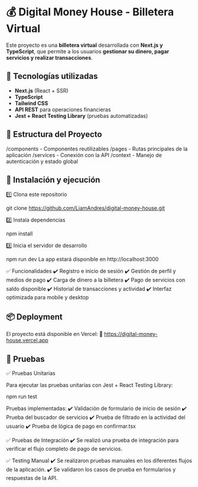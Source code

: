 # 💰 Digital Money House - Billetera Virtual  

Este proyecto es una **billetera virtual** desarrollada con **Next.js y TypeScript**, que permite a los usuarios **gestionar su dinero, pagar servicios y realizar transacciones**.  

## 🚀 Tecnologías utilizadas  
- **Next.js** (React + SSR)  
- **TypeScript**  
- **Tailwind CSS**  
- **API REST** para operaciones financieras  
- **Jest + React Testing Library** (pruebas automatizadas)  

## 📂 Estructura del Proyecto  
/components - Componentes reutilizables
/pages - Rutas principales de la aplicación
/services - Conexión con la API
/context - Manejo de autenticación y estado global


## 🔧 Instalación y ejecución  

1️⃣ Clona este repositorio  

git clone https://github.com/LiamAndres/digital-money-house.git

2️⃣ Instala dependencias

npm install

3️⃣ Inicia el servidor de desarrollo

npm run dev
La app estará disponible en http://localhost:3000

✅ Funcionalidades
✔️ Registro e inicio de sesión
✔️ Gestión de perfil y medios de pago
✔️ Carga de dinero a la billetera
✔️ Pago de servicios con saldo disponible
✔️ Historial de transacciones y actividad
✔️ Interfaz optimizada para mobile y desktop

## 📦 Deployment
El proyecto está disponible en Vercel:
🔗 https://digital-money-house.vercel.app

## 🧪 Pruebas
✅ Pruebas Unitarias

Para ejecutar las pruebas unitarias con Jest + React Testing Library:

npm run test

Pruebas implementadas:
✔️ Validación de formulario de inicio de sesión
✔️ Prueba del buscador de servicios
✔️ Prueba de filtrado en la actividad del usuario
✔️ Prueba de lógica de pago en confirmar.tsx

✅ Pruebas de Integración
✔️ Se realizó una prueba de integración para verificar el flujo completo de pago de servicios.

✅ Testing Manual
✔️ Se realizaron pruebas manuales en los diferentes flujos de la aplicación.
✔️ Se validaron los casos de prueba en formularios y respuestas de la API.